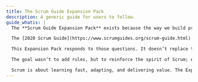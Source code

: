 ```yaml
---
title: The Scrum Guide Expansion Pack
description: A generic guide for users to follow.
guide_whatis: |
  The **Scrum Guide Expansion Pack** exists because the way we build products keeps changing.

  The [2020 Scrum Guide](https://www.scrumguides.org/scrum-guide.html) remains solid, but many practitioners began asking deeper questions: how to stay focused on outcomes, how to work with AI in the team, and how to keep Scrum simple in fast-moving environments.

  This Expansion Pack responds to those questions. It doesn’t replace the Scrum Guide; it complements it. It’s for those already using Scrum but needing more clarity in today’s context.

  The goal wasn’t to add rules, but to reinforce the spirit of Scrum; especially around product thinking, emergence, and strategic focus.

  Scrum is about learning fast, adapting, and delivering value. The Expansion Pack helps teams do just that, even in uncertain, accelerated, tech-driven settings.
---
```

